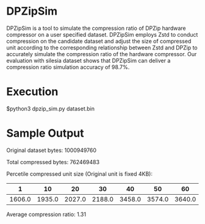 # DPZipSim

DPZipSim is a tool to simulate the compression ratio of DPZip hardware compressor on a user specified dataset. 
DPZipSim employs Zstd to conduct compression on the candidate dataset and adjust the size of compressed unit according to the corresponding relationship 
between Zstd and DPZip to accurately simulate the compression ratio of the hardware compressor. 
Our evaluation with silesia dataset shows that DPZipSim can deliver a compression ratio simulation accuracy of 98.7%. 

# Execution

$python3 dpzip\_sim.py dataset.bin

# Sample Output

Original dataset bytes: 1000949760

Total compressed bytes: 762469483

Percetile compressed unit size (Original unit is fixed 4KB):	

  |1	|10	|20	|30	|40	|50	|60	|70	|80	|90	|95	|99	|99.9|
  |----|---|---|-----|---|----|---|---|-----|---|---|-----|---|
  |1606.0	|1935.0	|2027.0	|2188.0	|3458.0	|3574.0	|3640.0	|3685.0	|3829.0	|4028.0	|4106.0	|4106.0	|4106.0|
                                
Average compression ratio: 1.31
